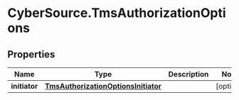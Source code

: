 # CyberSource.TmsAuthorizationOptions

## Properties
Name | Type | Description | Notes
------------ | ------------- | ------------- | -------------
**initiator** | [**TmsAuthorizationOptionsInitiator**](TmsAuthorizationOptionsInitiator.md) |  | [optional] 



